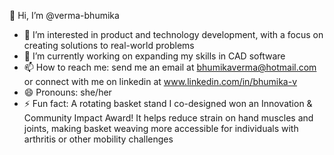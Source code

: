 👋 Hi, I’m @verma-bhumika
- 👀 I’m interested in product and technology development, with a focus on creating solutions to real-world problems
- 🌱 I’m currently working on expanding my skills in CAD software
- 📫 How to reach me: send me an email at bhumikaverma@hotmail.com or connect with me on linkedin at www.linkedin.com/in/bhumika-v
- 😄 Pronouns: she/her
- ⚡ Fun fact: A rotating basket stand I co-designed won an Innovation & Community Impact Award! It helps reduce strain on hand muscles and joints, making basket weaving more accessible for individuals with arthritis or other mobility challenges
<!---
verma-bhumika/verma-bhumika is a ✨ special ✨ repository because its `README.md` (this file) appears on your GitHub profile.
You can click the Preview link to take a look at your changes.
--->
